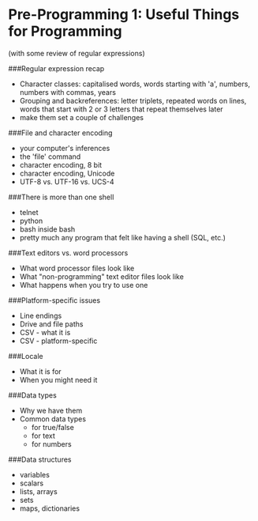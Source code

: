 # Pre-Programming 1: Useful Things for Programming
(with some review of regular expressions)

###Regular expression recap 

   * Character classes: capitalised words, words starting with 'a', numbers, numbers with commas, years
   * Grouping and backreferences: letter triplets, repeated words on lines, words that start with 2 or 3 letters that repeat themselves later
   * make them set a couple of challenges

###File and character encoding

   * your computer's inferences
   * the 'file' command
   * character encoding, 8 bit
   * character encoding, Unicode
   * UTF-8 vs. UTF-16 vs. UCS-4

###There is more than one shell

   * telnet
   * python
   * bash inside bash
   * pretty much any program that felt like having a shell (SQL, etc.)

###Text editors vs. word processors

   * What word processor files look like
   * What "non-programming" text editor files look like
   * What happens when you try to use one

###Platform-specific issues

   * Line endings
   * Drive and file paths
   * CSV - what it is
   * CSV - platform-specific

###Locale

   * What it is for
   * When you might need it

###Data types

   * Why we have them
   * Common data types
       * for true/false
       * for text
       * for numbers

###Data structures

   * variables
   * scalars
   * lists, arrays
   * sets
   * maps, dictionaries